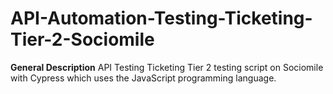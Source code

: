 # API-Automation-Testing-Ticketing-Tier-2-Sociomile

**General Description**
API Testing Ticketing Tier 2 testing script on Sociomile with Cypress which uses the JavaScript programming language.
